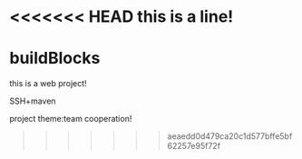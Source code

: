 <<<<<<< HEAD
this is a line!
=======
buildBlocks
===========

this is a web project! 

SSH+maven

project theme:team cooperation!
>>>>>>> aeaedd0d479ca20c1d577bffe5bf62257e95f72f
